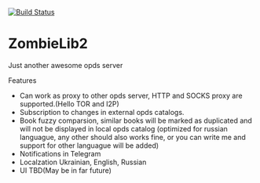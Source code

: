 [![Build Status](https://travis-ci.org/patexoid/ZombieLib2.svg?branch=master)](https://travis-ci.org/patexoid/ZombieLib2)

# ZombieLib2

Just another awesome opds server

Features
 - Can work as proxy to other opds server, HTTP and SOCKS proxy are supported.(Hello TOR and I2P)
 - Subscription to changes in external opds catalogs.
 - Book fuzzy comparsion, similar books will be marked as duplicated and will not be displayed in local opds catalog (optimized for russian languague, any other should also works fine, or you can write me and support for other languague will be added)
 - Notifications in Telegram
 - Localzation Ukrainian, English, Russian
 - UI TBD(May be in far future)
